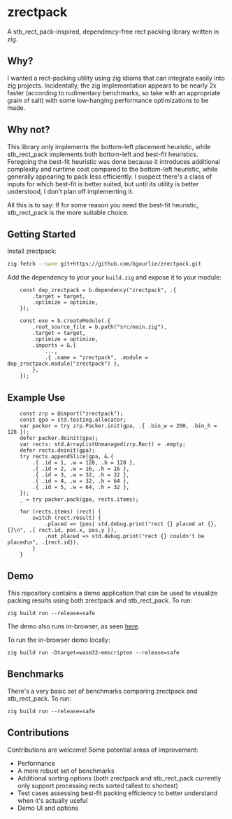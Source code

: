 # zrectpack

A stb_rect_pack-inspired, dependency-free rect packing library written in zig.

## Why?

I wanted a rect-packing utility using zig idioms that can integrate easily into zig projects.
Incidentally, the zig implementation appears to be nearly 2x faster (according to rudimentary
benchmarks, so take with an appropriate grain of salt) with some low-hanging performance
optimizations to be made.

## Why not?

This library only implements the bottom-left placement heuristic, while stb_rect_pack implements
both bottom-left and best-fit heuristics. Foregoing the best-fit heuristic was done because it
introduces additional complexity and runtime cost compared to the bottom-left heuristic, while
generally appearing to pack less efficiently. I suspect there's a class of inputs for which
best-fit is better suited, but until its utility is better understood, I don't plan off implementing
it.

All this is to say: If for some reason you need the best-fit heuristic, stb_rect_pack is the more
suitable choice.

## Getting Started

Install zrectpack:

```bash
zig fetch --save git+https://github.com/bgourlie/zrectpack.git
```

Add the dependency to your your `build.zig` and expose it to your module:

```zig
    const dep_zrectpack = b.dependency("zrectpack", .{
        .target = target,
        .optimize = optimize,
    });

    const exe = b.createModule(.{
        .root_source_file = b.path("src/main.zig"),
        .target = target,
        .optimize = optimize,
        .imports = &.{
            ...,
            .{ .name = "zrectpack", .module = dep_zrectpack.module("zrectpack") },
        },
    });
```


## Example Use

```zig
    const zrp = @import("zrectpack");
    const gpa = std.testing.allocator;
    var packer = try zrp.Packer.init(gpa, .{ .bin_w = 200, .bin_h = 128 });
    defer packer.deinit(gpa);
    var rects: std.ArrayListUnmanaged(zrp.Rect) = .empty;
    defer rects.deinit(gpa);
    try rects.appendSlice(gpa, &.{
        .{ .id = 1, .w = 128, .h = 128 },
        .{ .id = 2, .w = 16, .h = 16 },
        .{ .id = 3, .w = 32, .h = 32 },
        .{ .id = 4, .w = 32, .h = 64 },
        .{ .id = 5, .w = 64, .h = 32 },
    });
    _ = try packer.pack(gpa, rects.items);

    for (rects.items) |rect| {
        switch (rect.result) {
            .placed => |pos| std.debug.print("rect {} placed at {},{}\n", .{ rect.id, pos.x, pos.y }),
            .not_placed => std.debug.print("rect {} couldn't be placed\n", .{rect.id}),
        }
    }
```

## Demo

This repository contains a demo application that can be used to visualize packing results using
both zrectpack and stb_rect_pack. To run:

```
zig build run --release=safe
```

The demo also runs in-browser, as seen [here](https://bgourlie.github.io/zrectpack/).

To run the in-browser demo locally:

```
zig build run -Dtarget=wasm32-emscripten --release=safe
```

## Benchmarks

There's a very basic set of benchmarks comparing zrectpack and stb_rect_pack. To run:

```
zig build run --release=safe
```

## Contributions

Contributions are welcome! Some potential areas of improvement:

- Performance
- A more robust set of benchmarks
- Additional sorting options (both zrectpack and stb_rect_pack currently only support processing
  rects sorted tallest to shortest)
- Test cases assessing best-fit packing efficiency to better understand when it's actually useful
- Demo UI and options
